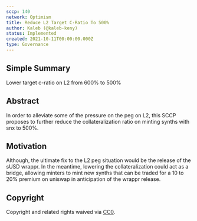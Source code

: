 ```yaml
---
sccp: 140
network: Optimism
title: Reduce L2 Target C-Ratio To 500%
author: Kaleb (@kaleb-keny)
status: Implemented
created: 2021-10-11T00:00:00.000Z
type: Governance
---
```


## Simple Summary

<!--"If you can't explain it simply, you don't understand it well enough." Provide a simplified and layman-accessible explanation of the SCCP.-->

Lower target c-ratio on L2 from 600% to 500%

## Abstract

<!--A short (~200 word) description of the variable change proposed.-->

In order to alleviate some of the pressure on the peg on L2, this SCCP proposes to further reduce the collateralization ratio on minting synths with snx to 500%.

## Motivation

<!--The motivation is critical for SCCPs that want to update variables within Synthetix. It should clearly explain why the existing variable is not incentive aligned. SCCP submissions without sufficient motivation may be rejected outright.-->

Although, the ultimate fix to the L2 peg situation would be the release of the sUSD wrappr. In the meantime, lowering the collateralization could act as a bridge, allowing minters to mint new synths that can be traded for a 10 to 20% premium on uniswap in anticipation of the wrappr release.

## Copyright

Copyright and related rights waived via [CC0](https://creativecommons.org/publicdomain/zero/1.0/).
